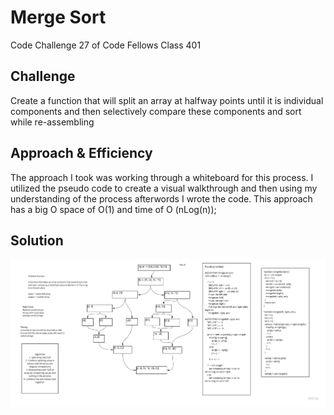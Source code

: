 # Merge Sort 
Code Challenge 27 of Code Fellows Class 401

## Challenge
Create a function that will split an array at halfway points until it is individual components and then selectively compare these components and sort while re-assembling

## Approach & Efficiency
The approach I took was working through a whiteboard for this process. I utilized the pseudo code to create a visual walkthrough and then using my understanding of the process afterwords I wrote the code. This approach has a big O space of O(1) and time of O (nLog(n));

## Solution
![](../../assets/CodeChallenge27.jpg)